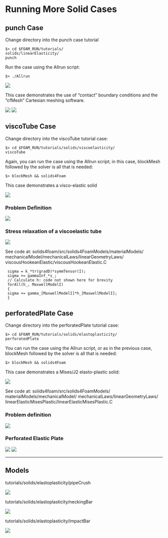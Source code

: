 # Running More Solid Cases

## punch Case

Change directory into the punch case tutorial

```
$> cd $FOAM_RUN/tutorials/
solids/linearElasticity/
punch
```

Run the case using the Allrun script:
```
$> ./Allrun
```

![](images/punch1_2.png)


This case demonstrates the use of
“contact” boundary conditions and the
“cfMesh” Cartesian meshing software.

![](images/punch3_4.png)
![](images/punch5_6.png)

## viscoTube Case

Change directory into the viscoTube tutorial case:
```
$> cd $FOAM_RUN/tutorials/solids/viscoelasticity/
viscoTube
```
Again, you can run the case using the Allrun script; in this case,
blockMesh followed by the solver is all that is needed:
```
$> blockMesh && solids4Foam
```

This case demonstrates a visco-elastic solid
<!-- insert 12combo or 1 than 2 -->
![](images/tube1_2combooption.png)

### Problem Definition

![](images/tube3_4.png)

### Stress relaxation of a viscoelastic tube

![](images/tube5_6.png)

See code at: solids4foam/src/solids4FoamModels/materialModels/
mechanicalModel/mechanicalLaws/linearGeometryLaws/
viscousHookeanElastic/viscousHookeanElastic.C
```
 sigma = k_*tr(gradD)*symmTensor(I);
 sigma += gammaInf_*s_;
 // Calculate h: code not shown here for brevity
 forAll(h_, MaxwellModelI)
 {
 sigma += gamma_[MaxwellModelI]*h_[MaxwellModelI];
 }
 ```

## perforatedPlate Case

Change directory into the perforatedPlate tutorial case:
```
$> cd $FOAM_RUN/tutorials/solids/elastoplasticity/
perforatedPlate
```

You can run the case using the Allrun script, or as in the previous case, blockMesh
followed by the solver is all that is needed:

```
$> blockMesh && solids4Foam
```

This case demonstrates a Mises/J2 elasto-plastic solid:

![](images/plate1.png)

See code at: solids4foam/src/solids4FoamModels/
materialModels/mechanicalModel/
mechanicalLaws/linearGeometryLaws/
linearElasticMisesPlastic/linearElasticMisesPlastic.C

### Problem definition

![](images/plate2_3.png)

### Perforated Elastic Plate

![](images/plate4.png)
![](images/plate5.png)

---
## Models

tutorials/solids/elastoplasticity/pipeCrush

![](images/pipecrush.png)

tutorials/solids/elastoplasticity/neckingBar

![](images/neckingbar.png)

tutorials/solids/elastoplasticity/impactBar

![](images/billet.png)
